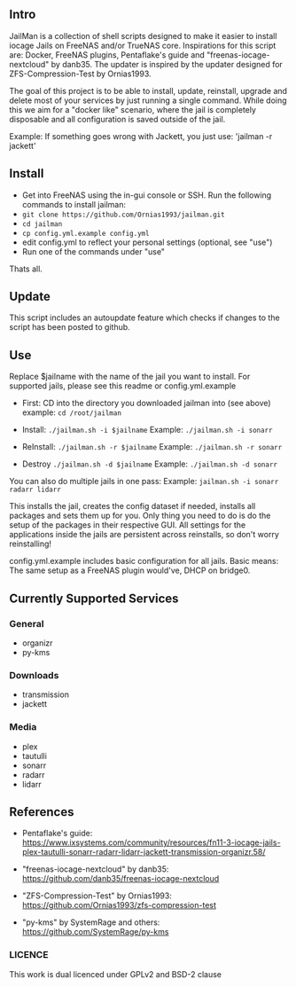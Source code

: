 ## Intro

JailMan is a collection of shell scripts designed to make it easier to install iocage Jails on FreeNAS and/or TrueNAS core.
Inspirations for this script are: Docker, FreeNAS plugins, Pentaflake's guide and "freenas-iocage-nextcloud" by danb35.
The updater is inspired by the updater designed for ZFS-Compression-Test by Ornias1993.

The goal of this project is to be able to install, update, reinstall, upgrade and delete most of your services by just running a single command.
While doing this we aim for a "docker like" scenario, where the jail is completely disposable and all configuration is saved outside of the jail.

Example: 
If something goes wrong with Jackett, you just use:
'jailman -r jackett' 


## Install
- Get into FreeNAS using the in-gui console or SSH.
Run the following commands to install jailman:
- `git clone https://github.com/Ornias1993/jailman.git`
- `cd jailman`
- `cp config.yml.example config.yml`
- edit config.yml to reflect your personal settings (optional, see "use")
- Run one of the commands under "use"

Thats all.


## Update
This script includes an autoupdate feature which checks if changes to the script has been posted to github.

## Use
Replace $jailname with the name of the jail you want to install.
For supported jails, please see this readme or config.yml.example

- First: CD into the directory you downloaded jailman into (see above)
example:
`cd /root/jailman`

- Install:
`./jailman.sh -i $jailname`
Example:
`./jailman.sh -i sonarr`

- ReInstall:
`./jailman.sh -r $jailname`
Example:
`./jailman.sh -r sonarr`

- Destroy
`./jailman.sh -d $jailname`
Example:
`./jailman.sh -d sonarr`

You can also do multiple jails in one pass:
Example:
`jailman.sh -i sonarr radarr lidarr`

This installs the jail, creates the config dataset if needed, installs all packages and sets them up for you.
Only thing you need to do is do the setup of the packages in their respective GUI.
All settings for the applications inside the jails are persistent across reinstalls, so don't worry reinstalling!

config.yml.example includes basic configuration for all jails.
Basic means: The same setup as a FreeNAS plugin would've, DHCP on bridge0.

## Currently Supported Services

### General

- organizr
- py-kms

### Downloads

- transmission
- jackett

### Media

- plex
- tautulli
- sonarr
- radarr
- lidarr

## References

- Pentaflake's guide:
https://www.ixsystems.com/community/resources/fn11-3-iocage-jails-plex-tautulli-sonarr-radarr-lidarr-jackett-transmission-organizr.58/

- "freenas-iocage-nextcloud" by danb35:
https://github.com/danb35/freenas-iocage-nextcloud

- "ZFS-Compression-Test" by Ornias1993:
https://github.com/Ornias1993/zfs-compression-test

- "py-kms" by SystemRage and others:
https://github.com/SystemRage/py-kms



### LICENCE
This work is dual licenced under GPLv2 and BSD-2 clause
